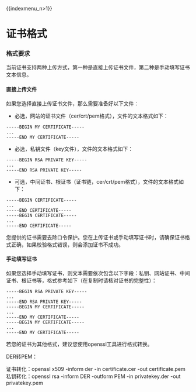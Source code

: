 {{indexmenu_n>1}}

# 证书格式

### 格式要求

当前证书支持两种上传方式，第一种是直接上传证书文件，第二种是手动填写证书文本信息。

#### 直接上传文件

如果您选择直接上传证书文件，那么需要准备好以下文件：

* 必选，网站的证书文件（cer/crt/pem格式），文件的文本格式如下：

```text
-----BEGIN MY CERTIFICATE-----
...
-----END MY CERTIFICATE-----
```

* 必选，私钥文件（key文件），文件的文本格式如下：

```text
-----BEGIN RSA PRIVATE KEY-----
... 
-----END RSA PRIVATE KEY-----
```

* 可选，中间证书、根证书（证书链，cer/crt/pem格式），文件的文本格式如下：

```text
-----BEGIN CERTIFICATE-----
...
-----END CERTIFICATE-----
-----BEGIN CERTIFICATE-----
...
-----END CERTIFICATE-----
```

您提供的证书需要去除口令保护。您在上传证书或手动填写证书时，请确保证书格式正确，如果校验格式错误，则会添加证书不成功。

#### 手动填写证书

如果您选择手动填写证书，则文本需要依次包含以下字段：私钥、网站证书、中间证书、根证书等，格式参考如下（在复制时请核对证书的完整性）：

```text
-----BEGIN RSA PRIVATE KEY-----
... 
-----END RSA PRIVATE KEY-----
-----BEGIN MY CERTIFICATE-----
...
-----END MY CERTIFICATE-----
-----BEGIN MY CERTIFICATE-----
...
-----END MY CERTIFICATE-----
```

若您的证书为其他格式，建议您使用openssl工具进行格式转换。

DER转PEM：

证书转化：openssl x509 -inform der -in certificate.cer -out certificate.pem 私钥转化：openssl rsa -inform DER -outform PEM -in privatekey.der -out privatekey.pem

